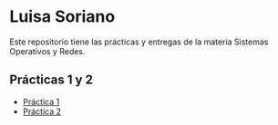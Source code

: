 # Luisa Soriano

Este repositorio tiene las prácticas y entregas de la materia Sistemas Operativos y Redes.

##  Prácticas 1 y 2

- [Práctica 1](./Practica_1.md)
- [Práctica 2](./Practica_2.md)

